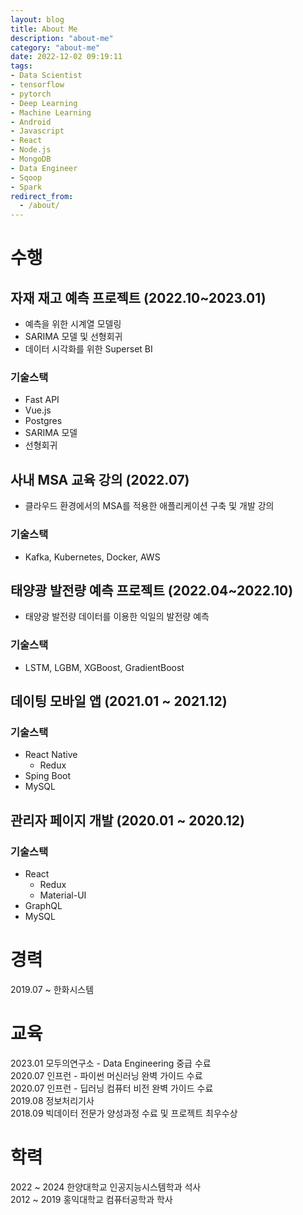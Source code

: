 ```yaml
---
layout: blog
title: About Me
description: "about-me"
category: "about-me"
date: 2022-12-02 09:19:11
tags: 
- Data Scientist
- tensorflow
- pytorch
- Deep Learning
- Machine Learning
- Android
- Javascript
- React
- Node.js
- MongoDB
- Data Engineer
- Sqoop
- Spark
redirect_from:
  - /about/
---
```


# 수행

## 자재 재고 예측 프로젝트 (2022.10~2023.01)
- 예측을 위한 시계열 모델링 
- SARIMA 모델 및 선형회귀
- 데이터 시각화를 위한 Superset BI

### 기술스택
- Fast API
- Vue.js
- Postgres
- SARIMA 모델
- 선형회귀

## 사내 MSA 교육 강의 (2022.07)
- 클라우드 환경에서의 MSA를 적용한 애플리케이션 구축 및 개발 강의

### 기술스택
- Kafka, Kubernetes, Docker, AWS 

## 태양광 발전량 예측 프로젝트 (2022.04~2022.10)
- 태양광 발전량 데이터를 이용한 익일의 발전량 예측

### 기술스택
- LSTM, LGBM, XGBoost, GradientBoost

## 데이팅 모바일 앱 (2021.01 ~ 2021.12)

### 기술스택
- React Native
  - Redux
- Sping Boot
- MySQL

## 관리자 페이지 개발 (2020.01 ~ 2020.12)

### 기술스택
- React
  - Redux
  - Material-UI
- GraphQL
- MySQL

# 경력
2019.07 ~ 한화시스템    

# 교육
2023.01 모두의연구소 - Data Engineering 중급 수료  
2020.07 인프런 - 파이썬 머신러닝 완벽 가이드 수료  
2020.07 인프런 - 딥러닝 컴퓨터 비전 완벽 가이드 수료  
2019.08 정보처리기사  
2018.09 빅데이터 전문가 양성과정 수료 및 프로젝트 최우수상  

# 학력
2022 ~ 2024 한양대학교 인공지능시스템학과 석사  
2012 ~ 2019 홍익대학교 컴퓨터공학과 학사